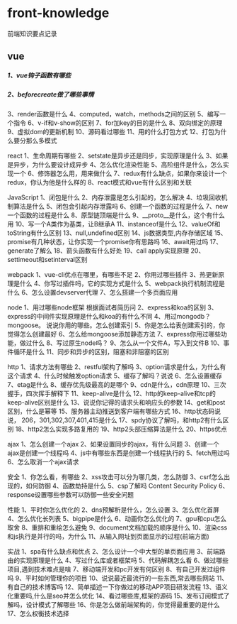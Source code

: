 # front-knowledge
前端知识要点记录

## vue
##### 1、vue钩子函数有哪些
##### 2、beforecreate做了哪些事情
3、render函数是什么
4、computed，watch，methods之间的区别
5、编写一个指令
6、v-if和v-show的区别
7、for加key的目的是什么
8、双向绑定的原理
9、虚拟dom的更新机制
10、源码看过哪些
11、用的什么打包方式
12、打包为什么要分那么多模式

react
1、生命周期有哪些
2、setstate是异步还是同步，实现原理是什么
3、如果是异步，为什么要设计成异步
4、怎么优化渲染性能
5、高阶组件是什么，怎么实现一个
6、修饰器怎么用，用来做什么
7、redux有什么缺点，如果你来设计一个redux，你认为他是什么样的
8、react模式和vue有什么区别和关联

JavaScript
1、闭包是什么
2、内存泄露是怎么引起的，怎么解决
4、垃圾回收机制算法是什么
5、闭包会引起内存泄露吗
6、创建一个函数的过程是什么
7、new一个函数的过程是什么
8、原型链顶端是什么
9、__proto__是什么，这个有什么用
10、写一个A类作为基类，让B继承A
11、instanceof是什么
12、valueOf和toString有什么区别
13、null,undefined区别
14、js数据类型,内存存储区域
15、promise有几种状态，让你实现一个promise你有思路吗
16、await用过吗
17、generate了解么
18、箭头函数有什么好处
19、call apply实现原理
20、settimeout和setinterval区别

webpack
1、vue-cli优点在哪里，有哪些不足
2、你用过哪些插件
3、热更新原理是什么
4、你写过插件吗，它的实现方式是什么
5、webpack执行机制流程是什么
6、怎么设置devserver代理
7、怎么搭建一个多页面应用

node
1、用过哪些node框架 根据面试者简历问
2、express和koa的区别
3、express的中间件实现原理是什么和koa的有什么不同
4、用过mongodb？mongoose。 说说你用的哪些。怎么创建索引
5、你是怎么给表创建索引的，你觉得怎么创建最好
6、怎么给mongoose添加静态方法
7、express你用过哪些功能，做过什么
8、写过原生node吗？
9、怎么从一个文件A，写入到文件B
10、事件循环是什么
11、同步和异步的区别，阻塞和非阻塞的区别

http
1、请求方法有哪些
2、restful架构了解吗
3、option请求是什么，为什么有这个请求
4、什么时候触发option请求
5、缓存了解吗？说说
6、怎么设置缓存
7、etag是什么
8、缓存优先级最高的是哪个
9、cdn是什么，cdn原理
10、三次握手，四次挥手解释下
11、keep-alive是什么
12、http的keep-alive和tcp的keep-alive区别是什么
13、说说你记得的请求头和响应头的参数
14、get和post区别，什么是幂等
15、服务器主动推送到客户端有哪些方式
16、http状态码说说， 206，301,302,307,401,415是什么
17、spdy协议了解吗，和http2有什么区别
18、http2怎么实现多路复用的
19、http2头部压缩算法是什么
20、https优点

ajax
1、怎么创建一个ajax
2、如果设置同步的ajax，有什么问题
3、创建一个ajax是创建一个线程吗
4、js中有哪些东西是创建一个线程执行的
5、fetch用过吗
6、怎么取消一个ajax请求

安全
1、你怎么看，有哪些
2、xss攻击可以分为哪几类，怎么防御
3、csrf怎么出现的，如何防御
4、函数劫持是什么
5、csp了解吗 Content Security Policy
6、response设置哪些参数可以防御一些安全问题

性能
1、平时你怎么优化的
2、dns预解析是什么，怎么设置
3、怎么优化首屏
4、怎么优化长列表
5、bigpipe是什么
6、动画你怎么优化的
7、gpu和cpu怎么取舍
8、重排和重绘怎么避免
9、document文档加载的顺序是什么
10、渲染css和js执行是并行的吗，为什么
11、从输入网址到页面显示的过程(前端方面)

实战
1、spa有什么缺点和优点
2、怎么设计一个中大型的单页面应用
3、前端路由的实现原理是什么
4、写过什么库或者框架吗
5、代码解耦怎么看
6、做过哪些项目,遇到技术难点是啥
7、移动端开发和pc开发有何区别
8、有自己开发过组件吗
9、平时如何管理你的项目
10、说说最近最流行的一些东西,常去哪些网站
11、有自己的技术博客吗
12、简单描述一下你做过的移动APP项目研发流程
13、语义化重要吗,什么是seo并怎么优化
14、看过哪些库,框架的源码
15、发布订阅模式了解吗，设计模式了解哪些
16、你是怎么做前端架构的，你觉得最重要的是什么
17、怎么权衡技术选择
